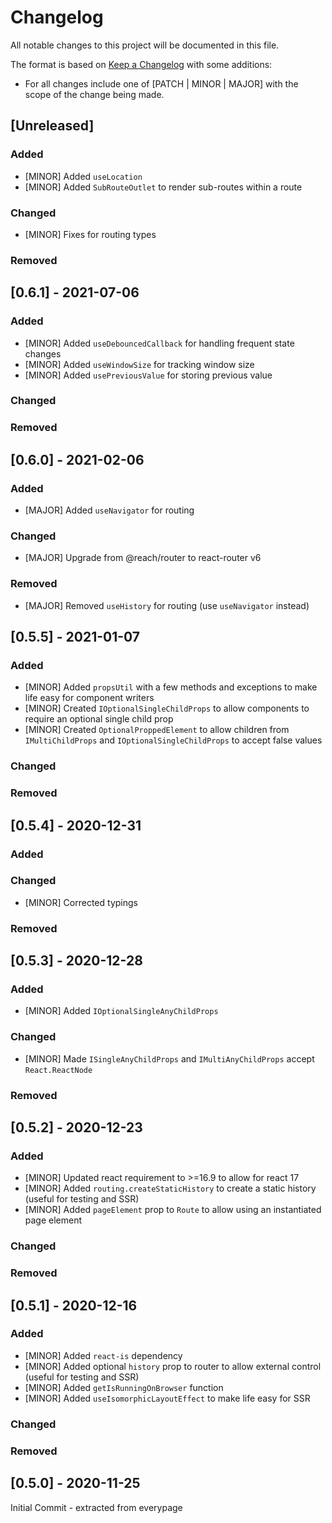 # Changelog

All notable changes to this project will be documented in this file.

The format is based on [Keep a Changelog](https://keepachangelog.com/en/1.0.0/) with some additions:
- For all changes include one of [PATCH | MINOR | MAJOR] with the scope of the change being made.

## [Unreleased]

### Added
- [MINOR] Added `useLocation`
- [MINOR] Added `SubRouteOutlet` to render sub-routes within a route

### Changed
- [MINOR] Fixes for routing types

### Removed

## [0.6.1] - 2021-07-06

### Added
- [MINOR] Added `useDebouncedCallback` for handling frequent state changes
- [MINOR] Added `useWindowSize` for tracking window size
- [MINOR] Added `usePreviousValue` for storing previous value

### Changed

### Removed

## [0.6.0] - 2021-02-06

### Added
- [MAJOR] Added `useNavigator` for routing

### Changed
- [MAJOR] Upgrade from @reach/router to react-router v6

### Removed
- [MAJOR] Removed `useHistory` for routing (use `useNavigator` instead)

## [0.5.5] - 2021-01-07

### Added
- [MINOR] Added `propsUtil` with a few methods and exceptions to make life easy for component writers
- [MINOR] Created `IOptionalSingleChildProps` to allow components to require an optional single child prop
- [MINOR] Created `OptionalProppedElement` to allow children from `IMultiChildProps` and `IOptionalSingleChildProps` to accept false values

### Changed

### Removed

## [0.5.4] - 2020-12-31

### Added

### Changed
- [MINOR] Corrected typings

### Removed

## [0.5.3] - 2020-12-28

### Added
- [MINOR] Added `IOptionalSingleAnyChildProps`

### Changed
- [MINOR] Made `ISingleAnyChildProps` and `IMultiAnyChildProps` accept `React.ReactNode`

### Removed

## [0.5.2] - 2020-12-23

### Added
- [MINOR] Updated react requirement to >=16.9 to allow for react 17
- [MINOR] Added `routing.createStaticHistory` to create a static history (useful for testing and SSR)
- [MINOR] Added `pageElement` prop to `Route` to allow using an instantiated page element

### Changed

### Removed

## [0.5.1] - 2020-12-16

### Added
- [MINOR] Added `react-is` dependency
- [MINOR] Added optional `history` prop to router to allow external control (useful for testing and SSR)
- [MINOR] Added `getIsRunningOnBrowser` function
- [MINOR] Added `useIsomorphicLayoutEffect` to make life easy for SSR

### Changed

### Removed

## [0.5.0] - 2020-11-25

Initial Commit - extracted from everypage
